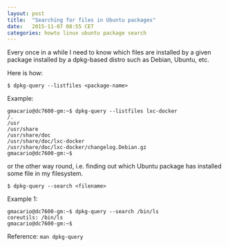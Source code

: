 ```yaml
---
layout: post
title:  "Searching for files in Ubuntu packages"
date:   2015-11-07 08:55 CET
categories: howto linux ubuntu package search
---
```


Every once in a while I need to know which files are installed by a given package installed by a dpkg-based distro such as Debian, Ubuntu, etc.

Here is how:

```
$ dpkg-query --listfiles <package-name>
```

Example:

```
gmacario@dc7600-gm:~$ dpkg-query --listfiles lxc-docker
/.
/usr
/usr/share
/usr/share/doc
/usr/share/doc/lxc-docker
/usr/share/doc/lxc-docker/changelog.Debian.gz
gmacario@dc7600-gm:~$
```

or the other way round, i.e. finding out which Ubuntu package has installed some file in my filesystem.

```
$ dpkg-query --search <filename>
```

Example 1:

```
gmacario@dc7600-gm:~$ dpkg-query --search /bin/ls
coreutils: /bin/ls
gmacario@dc7600-gm:~$
```

Reference: `man dpkg-query`

<!-- EOF -->

